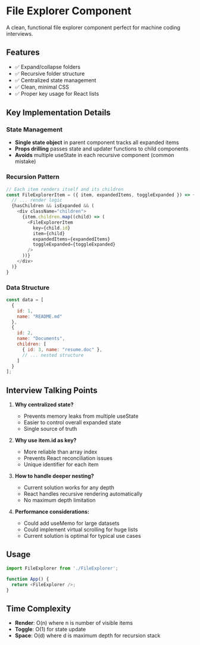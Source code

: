 # File Explorer Component

A clean, functional file explorer component perfect for machine coding interviews.

## Features

- ✅ Expand/collapse folders
- ✅ Recursive folder structure
- ✅ Centralized state management
- ✅ Clean, minimal CSS
- ✅ Proper key usage for React lists

## Key Implementation Details

### State Management
- **Single state object** in parent component tracks all expanded items
- **Props drilling** passes state and updater functions to child components
- **Avoids** multiple useState in each recursive component (common mistake)

### Recursion Pattern
```javascript
// Each item renders itself and its children
const FileExplorerItem = ({ item, expandedItems, toggleExpanded }) => {
  // ... render logic
  {hasChildren && isExpanded && (
    <div className="children">
      {item.children.map((child) => (
        <FileExplorerItem 
          key={child.id}
          item={child}
          expandedItems={expandedItems}
          toggleExpanded={toggleExpanded}
        />
      ))}
    </div>
  )}
}
```

### Data Structure
```javascript
const data = [
  {
    id: 1,
    name: "README.md"
  },
  {
    id: 2,
    name: "Documents",
    children: [
      { id: 3, name: "resume.doc" },
      // ... nested structure
    ]
  }
];
```

## Interview Talking Points

1. **Why centralized state?**
   - Prevents memory leaks from multiple useState
   - Easier to control overall expanded state
   - Single source of truth

2. **Why use item.id as key?**
   - More reliable than array index
   - Prevents React reconciliation issues
   - Unique identifier for each item

3. **How to handle deeper nesting?**
   - Current solution works for any depth
   - React handles recursive rendering automatically
   - No maximum depth limitation

4. **Performance considerations:**
   - Could add useMemo for large datasets
   - Could implement virtual scrolling for huge lists
   - Current solution is optimal for typical use cases

## Usage

```javascript
import FileExplorer from './FileExplorer';

function App() {
  return <FileExplorer />;
}
```

## Time Complexity
- **Render**: O(n) where n is number of visible items
- **Toggle**: O(1) for state update
- **Space**: O(d) where d is maximum depth for recursion stack 